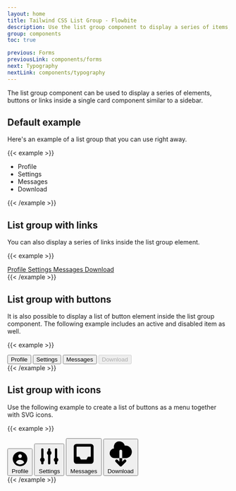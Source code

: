 ```yaml
---
layout: home
title: Tailwind CSS List Group - Flowbite
description: Use the list group component to display a series of items, buttons or links inside a single element
group: components
toc: true

previous: Forms
previousLink: components/forms
next: Typography
nextLink: components/typography
---
```


The list group component can be used to display a series of elements, buttons or links inside a single card component similar to a sidebar.

## Default example

Here's an example of a list group that you can use right away.

{{< example >}}
<ul class="bg-white rounded-lg border border-gray-200 w-48 text-gray-900 text-sm font-medium">
    <li class="px-4 py-2 border-b border-gray-200 w-full rounded-t-lg">Profile</li>
    <li class="px-4 py-2 border-b border-gray-200 w-full">Settings</li>
    <li class="px-4 py-2 border-b border-gray-200 w-full">Messages</li>
    <li class="px-4 py-2 w-full rounded-b-lg">Download</li>
</ul>
{{< /example >}}

## List group with links

You can also display a series of links inside the list group element.

{{< example >}}
<div class="bg-white rounded-lg border border-gray-200 w-48 text-gray-900 text-sm font-medium">
    <a href="#" aria-current="true" class="block px-4 py-2 border-b border-gray-200 w-full rounded-t-lg bg-blue-700 text-white cursor-pointer">
        Profile
    </a>
    <a href="#" class="block px-4 py-2 border-b border-gray-200 w-full hover:bg-gray-100 hover:text-blue-700 focus:outline-none focus:ring-2 focus:ring-blue-700 focus:text-blue-700 cursor-pointer">
        Settings
    </a>
    <a href="#" class="block px-4 py-2 border-b border-gray-200 w-full hover:bg-gray-100 hover:text-blue-700 focus:outline-none focus:ring-2 focus:ring-blue-700 focus:text-blue-700 cursor-pointer">
        Messages
    </a>
    <a href="#" class="block px-4 py-2 border-b border-gray-200 w-full rounded-b-lg hover:bg-gray-100 hover:text-blue-700 focus:outline-none focus:ring-2 focus:ring-blue-700 focus:text-blue-700 cursor-pointer">
        Download
    </a>
</div>
{{< /example >}}

## List group with buttons

It is also possible to display a list of button element inside the list group component. The following example includes an active and disabled item as well.

{{< example >}}
<div class="bg-white rounded-lg border border-gray-200 w-full max-w-md text-gray-900 text-sm font-medium">
    <button aria-current="true" type="button" class="text-left px-4 py-2 border-b border-gray-200 w-full rounded-t-lg bg-blue-700 text-white focus:outline-none cursor-pointer">
        Profile
    </button>
    <button type="button" class="text-left px-4 py-2 border-b border-gray-200 w-full hover:bg-gray-100 hover:text-blue-700 focus:outline-none focus:ring-2 focus:ring-blue-700 focus:text-blue-700 cursor-pointer">
        Settings
    </button>
    <button type="button" class="text-left px-4 py-2 border-b border-gray-200 w-full hover:bg-gray-100 hover:text-blue-700 focus:outline-none focus:ring-2 focus:ring-blue-700 focus:text-blue-700 cursor-pointer">
        Messages
    </button>
    <button disabled type="button" class="text-left px-4 py-2 border-b border-gray-200 bg-gray-100 w-full rounded-b-lg cursor-not-allowed">
        Download
    </button>
</div>
{{< /example >}}

## List group with icons

Use the following example to create a list of buttons as a menu together with SVG icons.

{{< example >}}
<div class="bg-white rounded-lg border border-gray-200 w-48">
    <button type="button" class="px-4 py-2 relative hover:bg-gray-100 hover:text-blue-700 text-gray-900 text-sm font-medium border-b border-gray-200 focus:z-10 focus:ring-2 focus:ring-blue-700 focus:text-blue-700 w-full rounded-t-lg inline-flex items-center">
        <svg class="w-4 h-4 mr-2 fill-current" fill="currentColor" viewBox="0 0 20 20" xmlns="http://www.w3.org/2000/svg"><path fill-rule="evenodd" d="M18 10a8 8 0 11-16 0 8 8 0 0116 0zm-6-3a2 2 0 11-4 0 2 2 0 014 0zm-2 4a5 5 0 00-4.546 2.916A5.986 5.986 0 0010 16a5.986 5.986 0 004.546-2.084A5 5 0 0010 11z" clip-rule="evenodd"></path></svg>
        Profile
    </button>
    <button type="button" class="px-4 py-2 relative hover:bg-gray-100 hover:text-blue-700 text-gray-900 text-sm font-medium border-b border-gray-200 focus:z-10 focus:ring-2 focus:ring-blue-700 focus:text-blue-700 w-full inline-flex items-center">
        <svg class="w-4 h-4 mr-2 fill-current" fill="currentColor" viewBox="0 0 20 20" xmlns="http://www.w3.org/2000/svg"><path d="M5 4a1 1 0 00-2 0v7.268a2 2 0 000 3.464V16a1 1 0 102 0v-1.268a2 2 0 000-3.464V4zM11 4a1 1 0 10-2 0v1.268a2 2 0 000 3.464V16a1 1 0 102 0V8.732a2 2 0 000-3.464V4zM16 3a1 1 0 011 1v7.268a2 2 0 010 3.464V16a1 1 0 11-2 0v-1.268a2 2 0 010-3.464V4a1 1 0 011-1z"></path></svg>
        Settings
    </button>
    <button type="button" class="px-4 py-2 relative hover:bg-gray-100 hover:text-blue-700 text-gray-900 text-sm font-medium border-b border-gray-200 focus:z-10 focus:ring-2 focus:ring-blue-700 focus:text-blue-700 w-full inline-flex items-center">
        <svg class="w-4 h-4 mr-2 fill-current" fill="currentColor" viewBox="0 0 20 20" xmlns="http://www.w3.org/2000/svg"><path fill-rule="evenodd" d="M5 3a2 2 0 00-2 2v10a2 2 0 002 2h10a2 2 0 002-2V5a2 2 0 00-2-2H5zm0 2h10v7h-2l-1 2H8l-1-2H5V5z" clip-rule="evenodd"></path></svg>
        Messages
    </button>
    <button type="button" class="px-4 py-2 relative hover:bg-gray-100 hover:text-blue-700 text-gray-900 text-sm font-medium focus:z-10 focus:ring-2 focus:ring-blue-700 focus:text-blue-700 w-full rounded-b-lg inline-flex items-center">
        <svg class="w-4 h-4 mr-2 fill-current" fill="currentColor" viewBox="0 0 20 20" xmlns="http://www.w3.org/2000/svg"><path fill-rule="evenodd" d="M2 9.5A3.5 3.5 0 005.5 13H9v2.586l-1.293-1.293a1 1 0 00-1.414 1.414l3 3a1 1 0 001.414 0l3-3a1 1 0 00-1.414-1.414L11 15.586V13h2.5a4.5 4.5 0 10-.616-8.958 4.002 4.002 0 10-7.753 1.977A3.5 3.5 0 002 9.5zm9 3.5H9V8a1 1 0 012 0v5z" clip-rule="evenodd"></path></svg>
        Download
    </button>
</div>
{{< /example >}}